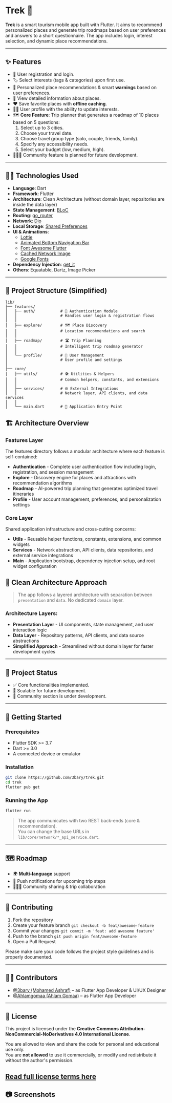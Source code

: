 # Trek 🧭

**Trek** is a smart tourism mobile app built with Flutter. It aims to recommend personalized places and generate trip roadmaps based on user preferences and answers to a short questionnaire. The app includes login, interest selection, and dynamic place recommendations.

---

## ✨ Features

- 🔐 User registration and login.
- 🏷️ Select interests (tags & categories) upon first use.
- 🧠 Personalized place recommendations & smart **warnings** based on user preferences.
- 📄 View detailed information about places.
- ❤️ Save favorite places with **offline caching**.
- 🙍‍♂️ User profile with the ability to update interests.
- 🗺️ **Core Feature**: Trip planner that generates a roadmap of 10 places based on 5 questions:
  1. Select up to 3 cities.
  2. Choose your travel date.
  3. Choose travel group type (solo, couple, friends, family).
  4. Specify any accessibility needs.
  5. Select your budget (low, medium, high).
- 🧑‍🤝‍🧑 Community feature is planned for future development.

---

## 🧑‍💻 Technologies Used

- **Language**: Dart
- **Framework**: Flutter
- **Architecture**: Clean Architecture (without domain layer, repositories are inside the data layer)
- **State Management**: [BLoC](https://bloclibrary.dev/)
- **Routing**: [go_router](https://pub.dev/packages/go_router)
- **Network**: [Dio](https://pub.dev/packages/dio)
- **Local Storage**: [Shared Preferences](https://pub.dev/packages/shared_preferences)
- **UI & Animations**:
  - [Lottie](https://pub.dev/packages/lottie)
  - [Animated Bottom Navigation Bar](https://pub.dev/packages/animated_bottom_navigation_bar)
  - [Font Awesome Flutter](https://pub.dev/packages/font_awesome_flutter)
  - [Cached Network Image](https://pub.dev/packages/cached_network_image)
  - [Google Fonts](https://pub.dev/packages/google_fonts)
- **Dependency Injection**: [get_it](https://pub.dev/packages/get_it)
- **Others**: Equatable, Dartz, Image Picker

---

## 📁 Project Structure (Simplified)

```
lib/
├── features/
│   ├── auth/           # 🔐 Authentication Module
│   │                   # Handles user login & registration flows
│   │
│   ├── explore/        # 🗺️ Place Discovery
│   │                   # Location recommendations and search
│   │
│   ├── roadmap/        # 🛣️ Trip Planning
│   │                   # Intelligent trip roadmap generator
│   │
│   └── profile/        # 👤 User Management
│                       # User profile and settings
│
├── core/
│   ├── utils/          # 🛠️ Utilities & Helpers
│   │                   # Common helpers, constants, and extensions
│   │
│   ├── services/       # 🌐 External Integrations
│   │                   # Network layer, API clients, and data services
│   │
│   └── main.dart       # 🚀 Application Entry Point
```

## 🏗️ Architecture Overview

### **Features Layer**
The features directory follows a modular architecture where each feature is self-contained:

- **Authentication** - Complete user authentication flow including login, registration, and session management
- **Explore** - Discovery engine for places and attractions with recommendation algorithms  
- **Roadmap** - AI-powered trip planning that generates optimized travel itineraries
- **Profile** - User account management, preferences, and personalization settings

### **Core Layer**
Shared application infrastructure and cross-cutting concerns:

- **Utils** - Reusable helper functions, constants, extensions, and common widgets
- **Services** - Network abstraction, API clients, data repositories, and external service integrations
- **Main** - Application bootstrap, dependency injection setup, and root widget configuration
  
## 🧼 Clean Architecture Approach

> The app follows a layered architecture with separation between `presentation` and `data`. No dedicated `domain` layer.

### **Architecture Layers:**

- **Presentation Layer** - UI components, state management, and user interaction logic
- **Data Layer** - Repository patterns, API clients, and data source abstractions
- **Simplified Approach** - Streamlined without domain layer for faster development cycles

---

## 🚧 Project Status

- ✅ Core functionalities implemented.
- 🚀 Scalable for future development.
- 🧱 Community section is under development.

---

## 🚀 Getting Started

### Prerequisites

* Flutter SDK >= 3.7
* Dart >= 3.0
* A connected device or emulator

### Installation

```bash
git clone https://github.com/3bary/trek.git
cd trek
flutter pub get
```

### Running the App

```bash
flutter run
```

> The app communicates with two REST back-ends (core & recommendation).  
> You can change the base URLs in `lib/core/network/*_api_service.dart`.

---

## 🗺️ Roadmap

- 🌍 **Multi-language** support
- 🔔 Push notifications for upcoming trip steps
- 🧑‍🤝‍🧑 Community sharing & trip collaboration

---

## 🤝 Contributing

1. Fork the repository
2. Create your feature branch `git checkout -b feat/awesome-feature`
3. Commit your changes `git commit -m 'feat: add awesome feature'`
4. Push to the branch `git push origin feat/awesome-feature`
5. Open a Pull Request

Please make sure your code follows the project style guidelines and is properly documented.

---

## 👨‍💻 Contributors

- [@3bary (Mohamed Ashraf)](https://github.com/3bary) – as Flutter App Developer & UI/UX Designer  
- [@Ahlamgomaa (Ahlam Gomaa)](https://github.com/Ahlamgomaa) – as Flutter App Developer

---

## 📜 License

This project is licensed under the **Creative Commons Attribution-NonCommercial-NoDerivatives 4.0 International License**.

You are allowed to view and share the code for personal and educational use only.  
You are **not allowed** to use it commercially, or modify and redistribute it without the author's permission.

[Read full license terms here](https://creativecommons.org/licenses/by-nc-nd/4.0/)
---

## 📷 Screenshots 
